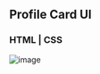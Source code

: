 ## Profile Card UI
### HTML | CSS
![image](https://github.com/user-attachments/assets/a05c7810-b93f-46cc-9896-65ab5a3629ee)
